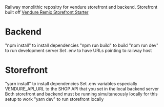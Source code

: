 Railway monolithic repositry for vendure storefront and backend.
Storefront built off <a href="https://github.com/vendure-ecommerce/storefront-remix-starter/tree/master">Vendure Remix Storefront Starter</a>

# Backend
"npm install" to install dependencies
"npm run build" to build
"npm run dev" to run development server
Set .env to have URLs pointing to railway host

# Storefront
"yarn install" to install dependencies
Set .env variables especially VENDURE_API_URL to the SHOP API that you set in the local backend server
Both storefront and backend must be running simultaneously locally for this setup to work
"yarn dev" to run storefront locally
